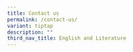 ```yaml
---
title: Contact us
permalink: /contact-us/
variant: tiptap
description: ""
third_nav_title: English and Literature
---
```

